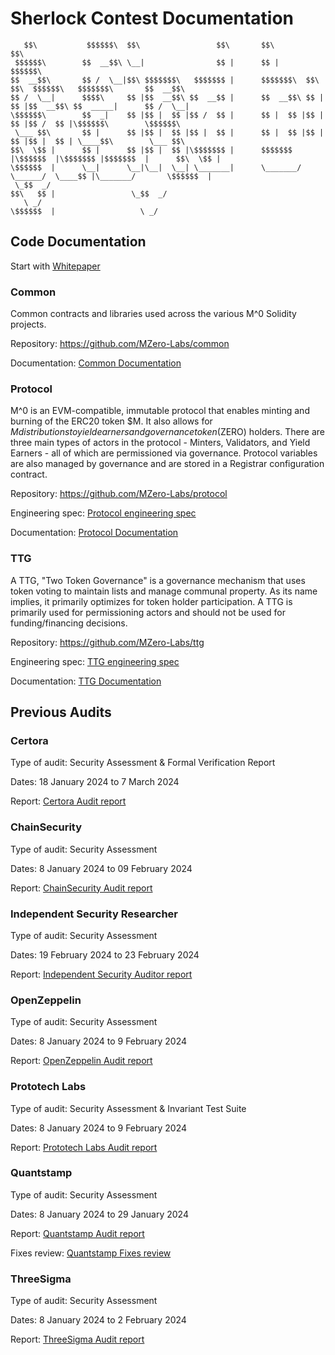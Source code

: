 # Sherlock Contest Documentation

```
   $$\           $$$$$$\  $$\                 $$\       $$\                                              $$\
 $$$$$$\        $$  __$$\ \__|                $$ |      $$ |                                           $$$$$$\
$$  __$$\       $$ /  \__|$$\ $$$$$$$\   $$$$$$$ |      $$$$$$$\  $$\   $$\  $$$$$$\   $$$$$$$\       $$  __$$\
$$ /  \__|      $$$$\     $$ |$$  __$$\ $$  __$$ |      $$  __$$\ $$ |  $$ |$$  __$$\ $$  _____|      $$ /  \__|
\$$$$$$\        $$  _|    $$ |$$ |  $$ |$$ /  $$ |      $$ |  $$ |$$ |  $$ |$$ /  $$ |\$$$$$$\        \$$$$$$\
 \___ $$\       $$ |      $$ |$$ |  $$ |$$ |  $$ |      $$ |  $$ |$$ |  $$ |$$ |  $$ | \____$$\        \___ $$\
$$\  \$$ |      $$ |      $$ |$$ |  $$ |\$$$$$$$ |      $$$$$$$  |\$$$$$$  |\$$$$$$$ |$$$$$$$  |      $$\  \$$ |
\$$$$$$  |      \__|      \__|\__|  \__| \_______|      \_______/  \______/  \____$$ |\_______/       \$$$$$$  |
 \_$$  _/                                                                   $$\   $$ |                 \_$$  _/
   \ _/                                                                     \$$$$$$  |                   \ _/
```

## Code Documentation

Start with [Whitepaper](https://docs.m0.org/m-0-documentation-portal)

### Common

Common contracts and libraries used across the various M^0 Solidity projects.

Repository: https://github.com/MZero-Labs/common

Documentation: [Common Documentation](./docs/common/src/SUMMARY.md)

### Protocol

M^0 is an EVM-compatible, immutable protocol that enables minting and burning of the ERC20 token $M. It also allows for $M distributions to yield earners and governance token ($ZERO) holders. There are three main types of actors in the protocol - Minters, Validators, and Yield Earners - all of which are permissioned via governance. Protocol variables are also managed by governance and are stored in a Registrar configuration contract.

Repository: https://github.com/MZero-Labs/protocol

Engineering spec: [Protocol engineering spec](eng-specs/M%5E0%20Protocol%20Engineering%20Spec_v1.1.pdf)

Documentation: [Protocol Documentation](./docs/protocol/src/SUMMARY.md)

### TTG

A TTG, "Two Token Governance" is a governance mechanism that uses token voting to maintain lists and manage communal property. As its name implies, it primarily optimizes for token holder participation. A TTG is primarily used for permissioning actors and should not be used for funding/financing decisions.

Repository: https://github.com/MZero-Labs/ttg

Engineering spec: [TTG engineering spec](eng-specs/M%5E0%20TTG%20Engineering%20Spec_v1.1.pdf)

Documentation: [TTG Documentation](./docs/ttg/src/SUMMARY.md)

## Previous Audits

### Certora

Type of audit: Security Assessment & Formal Verification Report

Dates: 18 January 2024 to 7 March 2024

Report: [Certora Audit report](audit-reports/Certora%20Audit%20report.pdf)

### ChainSecurity

Type of audit: Security Assessment

Dates: 8 January 2024 to 09 February 2024

Report: [ChainSecurity Audit report](audit-reports/ChainSecurity%20Audit%20report.pdf)

### Independent Security Researcher

Type of audit: Security Assessment

Dates: 19 February 2024 to 23 February 2024

Report: [Independent Security Auditor report](audit-reports/Independent%20Security%20Auditor%20Report.md)

### OpenZeppelin

Type of audit: Security Assessment

Dates: 8 January 2024 to 9 February 2024

Report: [OpenZeppelin Audit report](audit-reports/OpenZeppelin%20Audit%20Report.pdf)

### Prototech Labs

Type of audit: Security Assessment & Invariant Test Suite

Dates: 8 January 2024 to 9 February 2024

Report: [Prototech Labs Audit report](audit-reports/Prototech%20Labs%20Audit%20Report.pdf)

### Quantstamp

Type of audit: Security Assessment

Dates: 8 January 2024 to 29 January 2024

Report: [Quantstamp Audit report](audit-reports/Quantstamp%20Audit%20Report.pdf)

Fixes review: [Quantstamp Fixes review](audit-reports/Quantstamp%20External%20Fix%20Review.pdf)

### ThreeSigma

Type of audit: Security Assessment

Dates: 8 January 2024 to 2 February 2024

Report: [ThreeSigma Audit report](audit-reports/ThreeSigma%20Audit%20Report.pdf)
